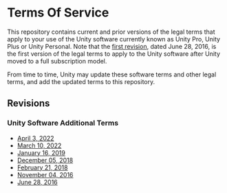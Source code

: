 # Terms Of Service

This repository contains current and prior versions of the legal terms that apply to your use of the Unity software currently known as Unity Pro, Unity Plus or Unity Personal.  Note that the [first revision](../5a5b11e/Unity%20Software%20Additional%20Terms.md), dated June 28, 2016, is the first version of the legal terms to apply to the Unity software after Unity moved to a full subscription model.  

From time to time, Unity may update these software terms and other legal terms, and add the updated terms to this repository.

## Revisions
### Unity Software Additional Terms
* [April 3, 2022](../175d9fa/Unity%20Software%20Additional%20Terms.md)
* [March 10, 2022](../bad9113/Unity%20Software%20Additional%20Terms.md)
* [January 16, 2019](../243dda2/Unity%20Software%20Additional%20Terms.md)
* [December 05, 2018](../08f7fe2/Unity%20Software%20Additional%20Terms.md)
* [February 21, 2018](../9246e9c/Unity%20Software%20Additional%20Terms.md)
* [November 04, 2016](../45e7734/Unity%20Software%20Additional%20Terms.md)
* [June 28, 2016](../5a5b11e/Unity%20Software%20Additional%20Terms.md)